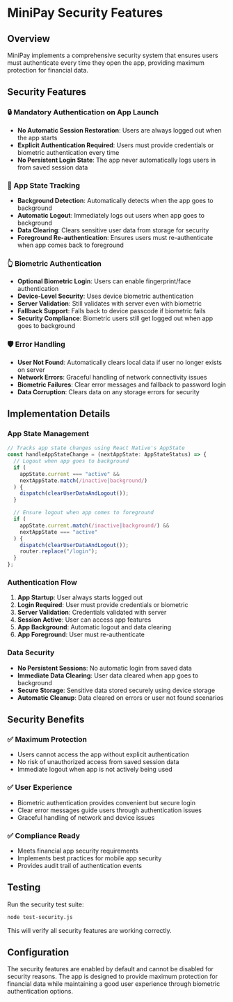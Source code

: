 # MiniPay Security Features

## Overview

MiniPay implements a comprehensive security system that ensures users must authenticate every time they open the app, providing maximum protection for financial data.

## Security Features

### 🔒 Mandatory Authentication on App Launch

- **No Automatic Session Restoration**: Users are always logged out when the app starts
- **Explicit Authentication Required**: Users must provide credentials or biometric authentication every time
- **No Persistent Login State**: The app never automatically logs users in from saved session data

### 📱 App State Tracking

- **Background Detection**: Automatically detects when the app goes to background
- **Automatic Logout**: Immediately logs out users when app goes to background
- **Data Clearing**: Clears sensitive user data from storage for security
- **Foreground Re-authentication**: Ensures users must re-authenticate when app comes back to foreground

### 👆 Biometric Authentication

- **Optional Biometric Login**: Users can enable fingerprint/face authentication
- **Device-Level Security**: Uses device biometric authentication
- **Server Validation**: Still validates with server even with biometric
- **Fallback Support**: Falls back to device passcode if biometric fails
- **Security Compliance**: Biometric users still get logged out when app goes to background

### 🛡️ Error Handling

- **User Not Found**: Automatically clears local data if user no longer exists on server
- **Network Errors**: Graceful handling of network connectivity issues
- **Biometric Failures**: Clear error messages and fallback to password login
- **Data Corruption**: Clears data on any storage errors for security

## Implementation Details

### App State Management

```typescript
// Tracks app state changes using React Native's AppState
const handleAppStateChange = (nextAppState: AppStateStatus) => {
  // Logout when app goes to background
  if (
    appState.current === "active" &&
    nextAppState.match(/inactive|background/)
  ) {
    dispatch(clearUserDataAndLogout());
  }

  // Ensure logout when app comes to foreground
  if (
    appState.current.match(/inactive|background/) &&
    nextAppState === "active"
  ) {
    dispatch(clearUserDataAndLogout());
    router.replace("/login");
  }
};
```

### Authentication Flow

1. **App Startup**: User always starts logged out
2. **Login Required**: User must provide credentials or biometric
3. **Server Validation**: Credentials validated with server
4. **Session Active**: User can access app features
5. **App Background**: Automatic logout and data clearing
6. **App Foreground**: User must re-authenticate

### Data Security

- **No Persistent Sessions**: No automatic login from saved data
- **Immediate Data Clearing**: User data cleared when app goes to background
- **Secure Storage**: Sensitive data stored securely using device storage
- **Automatic Cleanup**: Data cleared on errors or user not found scenarios

## Security Benefits

### ✅ Maximum Protection

- Users cannot access the app without explicit authentication
- No risk of unauthorized access from saved session data
- Immediate logout when app is not actively being used

### ✅ User Experience

- Biometric authentication provides convenient but secure login
- Clear error messages guide users through authentication issues
- Graceful handling of network and device issues

### ✅ Compliance Ready

- Meets financial app security requirements
- Implements best practices for mobile app security
- Provides audit trail of authentication events

## Testing

Run the security test suite:

```bash
node test-security.js
```

This will verify all security features are working correctly.

## Configuration

The security features are enabled by default and cannot be disabled for security reasons. The app is designed to provide maximum protection for financial data while maintaining a good user experience through biometric authentication options.

